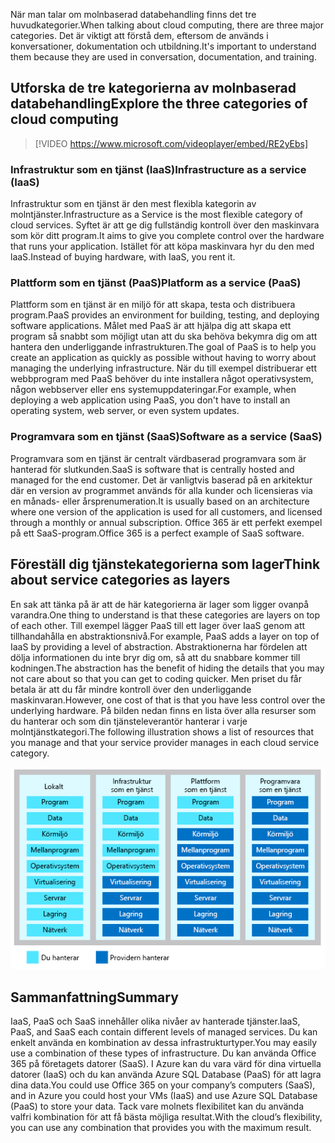 <span data-ttu-id="485a2-101">När man talar om molnbaserad databehandling finns det tre huvudkategorier.</span><span class="sxs-lookup"><span data-stu-id="485a2-101">When talking about cloud computing, there are three major categories.</span></span> <span data-ttu-id="485a2-102">Det är viktigt att förstå dem, eftersom de används i konversationer, dokumentation och utbildning.</span><span class="sxs-lookup"><span data-stu-id="485a2-102">It's important to understand them because they are used in conversation, documentation, and training.</span></span>

## <a name="explore-the-three-categories-of-cloud-computing"></a><span data-ttu-id="485a2-103">Utforska de tre kategorierna av molnbaserad databehandling</span><span class="sxs-lookup"><span data-stu-id="485a2-103">Explore the three categories of cloud computing</span></span>

<!-- TODO: Verify video -->
> [!VIDEO https://www.microsoft.com/videoplayer/embed/RE2yEbs]

### <a name="infrastructure-as-a-service-iaas"></a><span data-ttu-id="485a2-104">Infrastruktur som en tjänst (IaaS)</span><span class="sxs-lookup"><span data-stu-id="485a2-104">Infrastructure as a service (IaaS)</span></span>

<span data-ttu-id="485a2-105">Infrastruktur som en tjänst är den mest flexibla kategorin av molntjänster.</span><span class="sxs-lookup"><span data-stu-id="485a2-105">Infrastructure as a Service is the most flexible category of cloud services.</span></span> <span data-ttu-id="485a2-106">Syftet är att ge dig fullständig kontroll över den maskinvara som kör ditt program.</span><span class="sxs-lookup"><span data-stu-id="485a2-106">It aims to give you complete control over the hardware that runs your application.</span></span> <span data-ttu-id="485a2-107">Istället för att köpa maskinvara hyr du den med laaS.</span><span class="sxs-lookup"><span data-stu-id="485a2-107">Instead of buying hardware, with IaaS, you rent it.</span></span>

### <a name="platform-as-a-service-paas"></a><span data-ttu-id="485a2-108">Plattform som en tjänst (PaaS)</span><span class="sxs-lookup"><span data-stu-id="485a2-108">Platform as a service (PaaS)</span></span>

<span data-ttu-id="485a2-109">Plattform som en tjänst är en miljö för att skapa, testa och distribuera program.</span><span class="sxs-lookup"><span data-stu-id="485a2-109">PaaS provides an environment for building, testing, and deploying software applications.</span></span> <span data-ttu-id="485a2-110">Målet med PaaS är att hjälpa dig att skapa ett program så snabbt som möjligt utan att du ska behöva bekymra dig om att hantera den underliggande infrastrukturen.</span><span class="sxs-lookup"><span data-stu-id="485a2-110">The goal of PaaS is to help you create an application as quickly as possible without having to worry about managing the underlying infrastructure.</span></span> <span data-ttu-id="485a2-111">När du till exempel distribuerar ett webbprogram med PaaS behöver du inte installera något operativsystem, någon webbserver eller ens systemuppdateringar.</span><span class="sxs-lookup"><span data-stu-id="485a2-111">For example, when deploying a web application using PaaS, you don't have to install an operating system, web server, or even system updates.</span></span>

### <a name="software-as-a-service-saas"></a><span data-ttu-id="485a2-112">Programvara som en tjänst (SaaS)</span><span class="sxs-lookup"><span data-stu-id="485a2-112">Software as a service (SaaS)</span></span>

<span data-ttu-id="485a2-113">Programvara som en tjänst är centralt värdbaserad programvara som är hanterad för slutkunden.</span><span class="sxs-lookup"><span data-stu-id="485a2-113">SaaS is software that is centrally hosted and managed for the end customer.</span></span> <span data-ttu-id="485a2-114">Det är vanligtvis baserad på en arkitektur där en version av programmet används för alla kunder och licensieras via en månads- eller årsprenumeration.</span><span class="sxs-lookup"><span data-stu-id="485a2-114">It is usually based on an architecture where one version of the application is used for all customers, and licensed through a monthly or annual subscription.</span></span> <span data-ttu-id="485a2-115">Office 365 är ett perfekt exempel på ett SaaS-program.</span><span class="sxs-lookup"><span data-stu-id="485a2-115">Office 365 is a perfect example of SaaS software.</span></span>

## <a name="think-about-service-categories-as-layers"></a><span data-ttu-id="485a2-116">Föreställ dig tjänstekategorierna som lager</span><span class="sxs-lookup"><span data-stu-id="485a2-116">Think about service categories as layers</span></span>

<span data-ttu-id="485a2-117">En sak att tänka på är att de här kategorierna är lager som ligger ovanpå varandra.</span><span class="sxs-lookup"><span data-stu-id="485a2-117">One thing to understand is that these categories are layers on top of each other.</span></span> <span data-ttu-id="485a2-118">Till exempel lägger PaaS till ett lager över IaaS genom att tillhandahålla en abstraktionsnivå.</span><span class="sxs-lookup"><span data-stu-id="485a2-118">For example, PaaS adds a layer on top of IaaS by providing a level of abstraction.</span></span> <span data-ttu-id="485a2-119">Abstraktionerna har fördelen att dölja informationen du inte bryr dig om, så att du snabbare kommer till kodningen.</span><span class="sxs-lookup"><span data-stu-id="485a2-119">The abstraction has the benefit of hiding the details that you may not care about so that you can get to coding quicker.</span></span> <span data-ttu-id="485a2-120">Men priset du får betala är att du får mindre kontroll över den underliggande maskinvaran.</span><span class="sxs-lookup"><span data-stu-id="485a2-120">However, one cost of that is that you have less control over the underlying hardware.</span></span> <span data-ttu-id="485a2-121">På bilden nedan finns en lista över alla resurser som du hanterar och som din tjänsteleverantör hanterar i varje molntjänstkategori.</span><span class="sxs-lookup"><span data-stu-id="485a2-121">The following illustration shows a list of resources that you manage and that your service provider manages in each cloud service category.</span></span>

![En bild som visar abstraktionsnivån för varje molntjänstkategori.](../media/5-layer-diagram.png)

## <a name="summary"></a><span data-ttu-id="485a2-123">Sammanfattning</span><span class="sxs-lookup"><span data-stu-id="485a2-123">Summary</span></span>

<span data-ttu-id="485a2-124">IaaS, PaaS och SaaS innehåller olika nivåer av hanterade tjänster.</span><span class="sxs-lookup"><span data-stu-id="485a2-124">IaaS, PaaS, and SaaS each contain different levels of managed services.</span></span> <span data-ttu-id="485a2-125">Du kan enkelt använda en kombination av dessa infrastrukturtyper.</span><span class="sxs-lookup"><span data-stu-id="485a2-125">You may easily use a combination of these types of infrastructure.</span></span> <span data-ttu-id="485a2-126">Du kan använda Office 365 på företagets datorer (SaaS). I Azure kan du vara värd för dina virtuella datorer (IaaS) och du kan använda Azure SQL Database (PaaS) för att lagra dina data.</span><span class="sxs-lookup"><span data-stu-id="485a2-126">You could use Office 365 on your company’s computers (SaaS), and in Azure you could host your VMs (IaaS) and use Azure SQL Database (PaaS) to store your data.</span></span> <span data-ttu-id="485a2-127">Tack vare molnets flexibilitet kan du använda valfri kombination för att få bästa möjliga resultat.</span><span class="sxs-lookup"><span data-stu-id="485a2-127">With the cloud’s flexibility, you can use any combination that provides you with the maximum result.</span></span>
